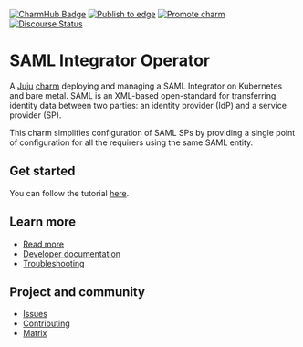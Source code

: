 [![CharmHub Badge](https://charmhub.io/saml-integrator/badge.svg)](https://charmhub.io/saml-integrator)
[![Publish to edge](https://github.com/canonical/saml-integrator-operator/actions/workflows/publish_charm.yaml/badge.svg)](https://github.com/canonical/saml-integrator-operator/actions/workflows/publish_charm.yaml)
[![Promote charm](https://github.com/canonical/saml-integrator-operator/actions/workflows/promote_charm.yaml/badge.svg)](https://github.com/canonical/saml-integrator-operator/actions/workflows/promote_charm.yaml)
[![Discourse Status](https://img.shields.io/discourse/status?server=https%3A%2F%2Fdiscourse.charmhub.io&style=flat&label=CharmHub%20Discourse)](https://discourse.charmhub.io)

# SAML Integrator Operator

A [Juju](https://juju.is/) [charm](https://juju.is/docs/olm/charmed-operators)
deploying and managing a SAML Integrator on Kubernetes and bare metal. SAML
is an XML-based open-standard for transferring identity data between two parties:
an identity provider (IdP) and a service provider (SP).

This charm simplifies configuration of SAML SPs by providing a single point
of configuration for all the requirers using the same SAML entity.

## Get started

You can follow the tutorial [here](https://charmhub.io/saml-integrator/docs/tutorial-getting-started).

## Learn more
* [Read more](https://charmhub.io/saml-integrator)
* [Developer documentation](https://charmhub.io/saml-integrator/docs)
* [Troubleshooting](https://chat.charmhub.io/charmhub/channels/charm-dev)

## Project and community
* [Issues](https://github.com/canonical/saml-integrator-operator/issues)
* [Contributing](https://charmhub.io/saml-integrator/docs/how-to-contribute)
* [Matrix](https://chat.charmhub.io/charmhub/channels/charm-dev)
